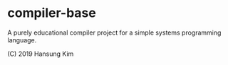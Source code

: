 compiler-base
=============

A purely educational compiler project for a simple systems programming
language.

(C) 2019 Hansung Kim
